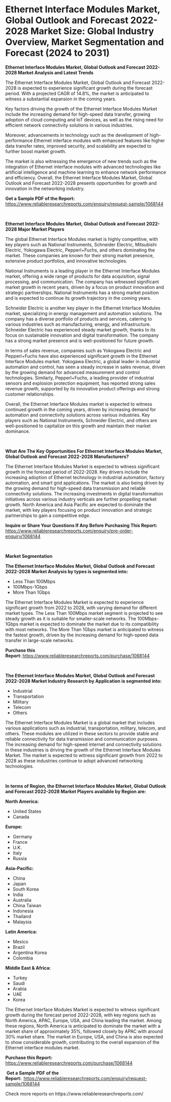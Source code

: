 <p><h1>Ethernet Interface Modules Market, Global Outlook and Forecast 2022-2028 Market Size: Global Industry Overview, Market Segmentation and Forecast (2024 to 2031)</h1></p><p><strong>Ethernet Interface Modules Market, Global Outlook and Forecast 2022-2028 Market Analysis and Latest Trends</strong></p>
<p><p>The Ethernet Interface Modules Market, Global Outlook and Forecast 2022-2028 is expected to experience significant growth during the forecast period. With a projected CAGR of 14.8%, the market is anticipated to witness a substantial expansion in the coming years. </p><p>Key factors driving the growth of the Ethernet Interface Modules Market include the increasing demand for high-speed data transfer, growing adoption of cloud computing and IoT devices, as well as the rising need for efficient network connectivity solutions in various industries. </p><p>Moreover, advancements in technology such as the development of high-performance Ethernet interface modules with enhanced features like higher data transfer rates, improved security, and scalability are expected to further boost market growth. </p><p>The market is also witnessing the emergence of new trends such as the integration of Ethernet interface modules with advanced technologies like artificial intelligence and machine learning to enhance network performance and efficiency. Overall, the Ethernet Interface Modules Market, Global Outlook and Forecast 2022-2028 presents opportunities for growth and innovation in the networking industry.</p></p>
<p><strong>Get a Sample PDF of the Report:&nbsp;</strong> <a href="https://www.reliableresearchreports.com/enquiry/request-sample/1068144">https://www.reliableresearchreports.com/enquiry/request-sample/1068144</a></p>
<p>&nbsp;</p>
<p><strong>Ethernet Interface Modules Market, Global Outlook and Forecast 2022-2028 Major Market Players</strong></p>
<p><p>The global Ethernet Interface Modules market is highly competitive, with key players such as National Instruments, Schneider Electric, Mitsubishi Electric, Yokogawa Electric, Pepperl+Fuchs, and others dominating the market. These companies are known for their strong market presence, extensive product portfolios, and innovative technologies.</p><p>National Instruments is a leading player in the Ethernet Interface Modules market, offering a wide range of products for data acquisition, signal processing, and communication. The company has witnessed significant market growth in recent years, driven by a focus on product innovation and strategic partnerships. National Instruments has a strong market position and is expected to continue its growth trajectory in the coming years.</p><p>Schneider Electric is another key player in the Ethernet Interface Modules market, specializing in energy management and automation solutions. The company has a diverse portfolio of products and services, catering to various industries such as manufacturing, energy, and infrastructure. Schneider Electric has experienced steady market growth, thanks to its focus on sustainable innovation and digital transformation. The company has a strong market presence and is well-positioned for future growth.</p><p>In terms of sales revenue, companies such as Yokogawa Electric and Pepperl+Fuchs have also experienced significant growth in the Ethernet Interface Modules market. Yokogawa Electric, a global leader in industrial automation and control, has seen a steady increase in sales revenue, driven by the growing demand for advanced measurement and control technologies. Similarly, Pepperl+Fuchs, a leading provider of industrial sensors and explosion protection equipment, has reported strong sales revenue growth, supported by its innovative product offerings and strong customer relationships.</p><p>Overall, the Ethernet Interface Modules market is expected to witness continued growth in the coming years, driven by increasing demand for automation and connectivity solutions across various industries. Key players such as National Instruments, Schneider Electric, and others are well-positioned to capitalize on this growth and maintain their market dominance.</p></p>
<p>&nbsp;</p>
<p><strong>What Are The Key Opportunities For Ethernet Interface Modules Market, Global Outlook and Forecast 2022-2028 Manufacturers?</strong></p>
<p><p>The Ethernet Interface Modules Market is expected to witness significant growth in the forecast period of 2022-2028. Key drivers include the increasing adoption of Ethernet technology in industrial automation, factory automation, and smart grid applications. The market is also being driven by the growing demand for high-speed data transmission and reliable connectivity solutions. The increasing investments in digital transformation initiatives across various industry verticals are further propelling market growth. North America and Asia Pacific are expected to dominate the market, with key players focusing on product innovation and strategic partnerships to gain a competitive edge.</p></p>
<p><strong>Inquire or Share Your Questions If Any Before Purchasing This Report:</strong> <a href="https://www.reliableresearchreports.com/enquiry/pre-order-enquiry/1068144">https://www.reliableresearchreports.com/enquiry/pre-order-enquiry/1068144</a></p>
<p>&nbsp;</p>
<p><strong>Market Segmentation</strong></p>
<p><strong>The Ethernet Interface Modules Market, Global Outlook and Forecast 2022-2028 Market Analysis by types is segmented into:</strong></p>
<p><ul><li>Less Than 100Mbps</li><li>100Mbps-1Gbps</li><li>More Than 1Gbps</li></ul></p>
<p><p>The Ethernet Interface Modules Market is expected to experience significant growth from 2022 to 2028, with varying demand for different market types. The Less Than 100Mbps market segment is projected to see steady growth as it is suitable for smaller-scale networks. The 100Mbps-1Gbps market is expected to dominate the market due to its compatibility with most networks. The More Than 1Gbps market is anticipated to witness the fastest growth, driven by the increasing demand for high-speed data transfer in large-scale networks.</p></p>
<p><strong>Purchase this Report:&nbsp;</strong><a href="https://www.reliableresearchreports.com/purchase/1068144">https://www.reliableresearchreports.com/purchase/1068144</a></p>
<p>&nbsp;</p>
<p><strong>The Ethernet Interface Modules Market, Global Outlook and Forecast 2022-2028 Market Industry Research by Application is segmented into:</strong></p>
<p><ul><li>Industrial</li><li>Transportation</li><li>Military</li><li>Telecom</li><li>Others</li></ul></p>
<p><p>The Ethernet Interface Modules Market is a global market that includes various applications such as industrial, transportation, military, telecom, and others. These modules are utilized in these sectors to provide stable and reliable connectivity for data transmission and communication purposes. The increasing demand for high-speed internet and connectivity solutions in these industries is driving the growth of the Ethernet Interface Modules Market. The market is expected to witness significant growth from 2022 to 2028 as these industries continue to adopt advanced networking technologies.</p></p>
<p>&nbsp;</p>
<p><strong>In terms of Region, the Ethernet Interface Modules Market, Global Outlook and Forecast 2022-2028 Market Players available by Region are:</strong></p>
<p>
    <p> <strong> North America: </strong>
        <ul>
            <li>United States</li>
            <li>Canada</li>
        </ul>
        </p> 
    <p> <strong> Europe: </strong>
        <ul>
            <li>Germany</li>
            <li>France</li>
            <li>U.K.</li>
            <li>Italy</li>
            <li>Russia</li>
        </ul>
        </p> 
    <p> <strong> Asia-Pacific: </strong>
        <ul>
            <li>China</li>
            <li>Japan</li>
            <li>South Korea</li>
            <li>India</li>
            <li>Australia</li>
            <li>China Taiwan</li>
            <li>Indonesia</li>
            <li>Thailand</li>
            <li>Malaysia</li>
        </ul>
        </p> 
    <p> <strong> Latin America: </strong>
        <ul>
            <li>Mexico</li>
            <li>Brazil</li>
            <li>Argentina Korea</li>
            <li>Colombia</li>
        </ul>
        </p> 
    <p> <strong> Middle East & Africa: </strong>
        <ul>
            <li>Turkey</li>
            <li>Saudi</li>
            <li>Arabia</li>
            <li>UAE</li>
            <li>Korea</li>
        </ul>
    </p>
    </p>
<p><p>The Ethernet Interface Modules Market is expected to witness significant growth during the forecast period 2022-2028, with key regions such as North America, APAC, Europe, USA, and China leading the market. Among these regions, North America is anticipated to dominate the market with a market share of approximately 35%, followed closely by APAC with around 30% market share. The market in Europe, USA, and China is also expected to show considerable growth, contributing to the overall expansion of the Ethernet interface modules market.</p></p>
<p><strong>Purchase this Report: </strong><a href="https://www.reliableresearchreports.com/purchase/1068144">https://www.reliableresearchreports.com/purchase/1068144</a></p>
<p>&nbsp;<strong>Get a Sample PDF of the Report:&nbsp;&nbsp;</strong><a href="https://www.reliableresearchreports.com/enquiry/request-sample/1068144">https://www.reliableresearchreports.com/enquiry/request-sample/1068144</a></p>
<p><strong></strong></p>
<p>Check more reports on https://www.reliableresearchreports.com/</p>